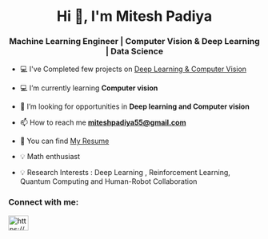 <h1 align="center">Hi 👋, I'm Mitesh Padiya</h1>
<h3 align="center">Machine Learning Engineer | Computer Vision & Deep Learning | Data Science</h3>

-  💻 I've Completed few projects on [Deep Learning & Computer Vision]()

- 💻 I’m currently learning **Computer vision**

- 🤝 I’m looking for opportunities in **Deep learning and Computer vision**

- 📫 How to reach me **miteshpadiya55@gmail.com**

- 📄 You can find [My Resume](https://drive.google.com/file/d/1cLOtyTJynxxw_qVVI6KLXeTNioH-WZ__/view?usp=sharing)

- 💡 Math enthusiast 

- 💡 Research Interests : Deep Learning , Reinforcement Learning, Quantum Computing and Human-Robot Collaboration


<h3 align="left">Connect with me:</h3>
<p align="left">
<a href="https://www.linkedin.com/in/mitesh-padiya-605ab61b9/" target="blank"><img align="center" src="https://www.vectorlogo.zone/logos/linkedin/linkedin-tile.svg" alt="https://www.linkedin.com/in/mitesh-padiya-605ab61b9/" height="30" width="40" /></a>


<!--
**mitesh55/mitesh55** is a ✨ _special_ ✨ repository because its `README.md` (this file) appears on your GitHub profile.

Here are some ideas to get you started:

- 🔭 I’m currently working on ...
- 🌱 I’m currently learning ...
- 👯 I’m looking to collaborate on ...
- 🤔 I’m looking for help with ...
- 💬 Ask me about ...
- 📫 How to reach me: ...
- 😄 Pronouns: ...
- ⚡ Fun fact: ...
-->
